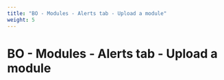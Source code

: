 ```yaml
---
title: "BO - Modules - Alerts tab - Upload a module"
weight: 5
---
```


# BO - Modules - Alerts tab - Upload a module
